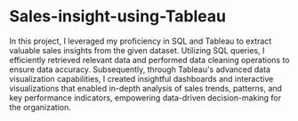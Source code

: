 # Sales-insight-using-Tableau
In this project, I leveraged my proficiency in SQL and Tableau to extract valuable sales insights from the given dataset. Utilizing SQL queries, I efficiently retrieved relevant data and performed data cleaning operations to ensure data accuracy. Subsequently, through Tableau's advanced data visualization capabilities, I created insightful dashboards and interactive visualizations that enabled in-depth analysis of sales trends, patterns, and key performance indicators, empowering data-driven decision-making for the organization.
